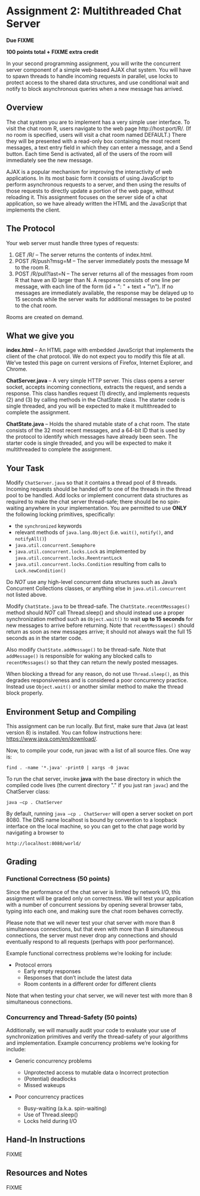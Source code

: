 # Assignment 2: Multithreaded Chat Server

**Due FIXME**

**100 points total + FIXME extra credit** 

In your second programming assignment, you will write the concurrent server component of a simple web-based AJAX chat system. You will have to spawn threads to handle incoming requests in parallel, use locks to protect access to the shared data structures, and use conditional wait and notify to block asynchronous queries when a new message has arrived.


## Overview ##

The chat system you are to implement has a very simple user interface. To visit the chat room R, users navigate to the web page http://host:port/R/. (If no room is specified, users will visit a chat room named DEFAULT.) There they will be presented with a read-only box containing the most recent messages, a text entry field in which they can enter a message, and a Send button. Each time Send is activated, all of the users of the room will immediately see the new message.

AJAX is a popular mechanism for improving the interactivity of web applications. In its most basic form it consists of using JavaScript to perform asynchronous requests to a server, and then using the results of those requests to directly update a portion of the web page, without reloading it. This assignment focuses on the server side of a chat application, so we have already written the HTML and the JavaScript that implements the client. 

## The Protocol ##

Your web server must handle three types of requests: 

1. GET /R/ – The server returns the contents of index.html. 
2. POST /R/push?msg=M – The server immediately posts the message M to the room R.
3. POST /R/pull?last=N – The server returns all of the messages from room R that have an ID larger than N. A response consists of one line per message, with each line of the form (id + ": " + text + "\n"). If no messages are immediately available, the response may be delayed up to 15 seconds while the server waits for additional messages to be posted to the chat room.

Rooms are created on demand.

## What we give you ##

__index.html__ – An HTML page with embedded JavaScript that implements the client of the chat protocol. We do not expect you to modify this file at all. We’ve tested this page on current versions of Firefox, Internet Explorer, and Chrome. 

__ChatServer.java__ – A very simple HTTP server. This class opens a server socket, accepts incoming connections, extracts the request, and sends a response. This class handles request (1) directly, and implements requests (2) and (3) by calling methods in the ChatState class. The starter code is single threaded, and you will be expected to make it multithreaded to complete the assignment. 

__ChatState.java__ – Holds the shared mutable state of a chat room. The state consists of the 32 most recent messages, and a 64-bit ID that is used by the protocol to identify which messages have already been seen. The starter code is single threaded, and you will be expected to make it multithreaded to complete the assignment. 

## Your Task ##

Modify `ChatServer.java` so that it contains a thread pool of 8 threads.  Incoming requests should be handed off to one of the threads in the thread pool to be handled. Add locks or implement concurrent data structures as required to make the chat server thread-safe; there should be no spin-waiting anywhere in your implementation. You are permitted to use __ONLY__ the following locking primitives, specifically: 

- the `synchronized` keywords
- relevant methods of `java.lang.Object` (i.e. `wait()`, `notify()`, and `notifyAll()`) 
- `java.util.concurrent.Semaphore` 
- `java.util.concurrent.locks.Lock` as implemented by `java.util.concurrent.locks.ReentrantLock`
- `java.util.concurrent.locks.Condition` resulting from calls to `Lock.newCondition()` 

Do *NOT* use any high-level concurrent data structures such as Java’s Concurrent Collections classes, or anything else in `java.util.concurrent` not listed above. 

Modify `ChatState.java` to be thread-safe. The `ChatState.recentMessages()` method should *NOT* call Thread.sleep() and should instead use a proper synchronization method such as `Object.wait()` to wait __up to 15 seconds__ for new messages to arrive before returning. Note that `recentMessages()` should return as soon as new messages arrive; it should not always wait the full 15 seconds as in the starter code. 

Also modify `ChatState.addMessage()` to be thread-safe. Note that `addMessage()` is responsible for waking any blocked calls to `recentMessages()` so that they can return the newly posted messages. 

When blocking a thread for any reason, do not use `Thread.sleep()`, as this degrades responsiveness and is considered a poor concurrency practice. Instead use `Object.wait()` or another similar method to make the thread block properly. 

## Environment Setup and Compiling ##

This assignment can be run locally. But first, make sure that Java (at least version 8) is installed. You can follow instructions here: https://www.java.com/en/download/. 

Now, to compile your code, run javac with a list of all source files. One way is:  
    
    find . -name '*.java' -print0 | xargs -0 javac

To run the chat server, invoke __java__ with the base directory in which the compiled code lives (the current directory "." if you just ran `javac`) and the ChatServer class: 
  
    java –cp . ChatServer
    
By default, running `java –cp . ChatServer` will open a server socket on port 8080. The DNS name localhost is bound by convention to a loopback interface on the local machine, so you can get to the chat page world by navigating a browser to

    http://localhost:8080/world/	



## Grading ##


### Functional Correctness (50 points) ###

Since the performance of the chat server is limited by network I/O, this assignment will be graded only on correctness. We will test your application with a number of concurrent sessions by opening several browser tabs, typing into each one, and making sure the chat room behaves correctly.

Please note that we will never test your chat server with more than 8 simultaneous connections, but that even with more than 8 simultaneous connections, the server must never drop any connections and should eventually respond to all requests (perhaps with poor performance).

Example functional correctness problems we’re looking for include: 
  - Protocol errors
      - Early empty responses
      - Responses that don’t include the latest data
      - Room contents in a different order for different clients 
      
Note that when testing your chat server, we will never test with more than 8 simultaneous connections.

### Concurrency and Thread-Safety (50 points) ###

Additionally, we will manually audit your code to evaluate your use of synchronization primitives and verify the thread-safety of your algorithms and implementation. Example concurrency problems we’re looking for include: 

- Generic concurrency problems 
  - Unprotected access to mutable data o Incorrect protection 
  - (Potential) deadlocks 
  - Missed wakeups 
  
- Poor concurrency practices 
  - Busy-waiting (a.k.a. spin-waiting)
  - Use of Thread.sleep() 
  - Locks held during I/O 
  
## Hand-In Instructions ## 

FIXME 

## Resources and Notes ##

FIXME
